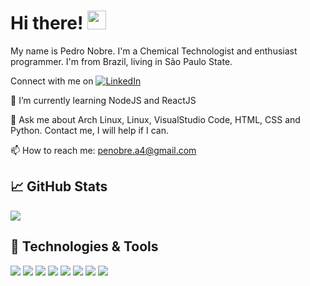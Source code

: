# Hi there! <img src="https://raw.githubusercontent.com/nbrzv/nbrzv/main/wave.gif" width="30px">

My name is Pedro Nobre. I'm a Chemical Technologist and enthusiast programmer. I'm from Brazil, living in São Paulo State. 

Connect with me on [![LinkedIn][1.2]][1]

🌱 I’m currently learning NodeJS and ReactJS

💬 Ask me about Arch Linux, Linux, VisualStudio Code, HTML, CSS and Python. Contact me, I will help if I can.

📫 How to reach me: penobre.a4@gmail.com

<!--<img align="center" src="https://github-readme-stats.vercel.app/api/<top-langs>/?username=<nbrzv>&theme=<THEME_NAME>" />-->
## &#x1f4c8; GitHub Stats

<a href="https://github.com/nbrzv/nbrzv">
  <img align="center" src="https://github-readme-stats.vercel.app/api/top-langs/?username=nbrzv&hide=java,html,tex&title_color=ffffff&text_color=c9cacc&icon_color=2bbc8a&bg_color=1d1f21&langs_count=3" />
</a>
<!-- <a href="https://github.com/nbrzv/nbrzv">
  <img align="center" src="https://github-readme-stats.vercel.app/api?username=nbrzv&show_icons=true&line_height=27&count_private=true&title_color=ffffff&text_color=c9cacc&icon_color=2bbc8a&bg_color=1d1f21" alt="Pedro's GitHub Stats" />
</a> -->

## 🔧 Technologies & Tools

![](https://img.shields.io/badge/OS-ArchLinux-informational?style=flat&logo=archlinux&logoColor=white&color=2bbc8a)
![](https://img.shields.io/badge/Editor-VSCode-informational?style=flat&logo=visualstudiocode&logoColor=white&color=2bbc8a)
![](https://img.shields.io/badge/Code-Python-informational?style=flat&logo=python&logoColor=white&color=2bbc8a)
![](https://img.shields.io/badge/Code-JavaScript-informational?style=flat&logo=javascript&logoColor=white&color=2bbc8a)
![](https://img.shields.io/badge/Code-Lua-informational?style=flat&logo=lua&logoColor=white&color=2bbc8a)
![](https://img.shields.io/badge/Code-Haskell-informational?style=flat&logo=haskell&logoColor=white&color=2bbc8a)
![](https://img.shields.io/badge/Shell-Bash-informational?style=flat&logo=gnu-bash&logoColor=white&color=2bbc8a)
![](https://img.shields.io/badge/Framework-ReactJS-informational?style=flat&logo=react&logoColor=white&color=2bbc8a)


[1]: https://www.linkedin.com/in/pedro-nobre-47513b199/
[1.2]: https://raw.githubusercontent.com/nbrzv/nbrzv/main/linkedin-3-16.png?token=AURF4ZK6A67DFVXXP5AWFDTAZZAVS